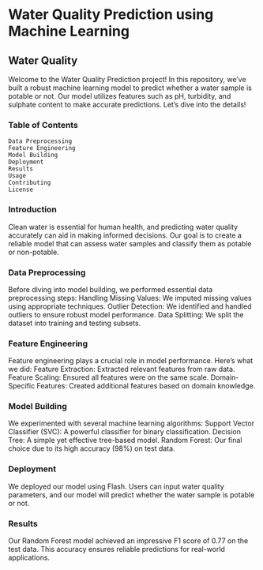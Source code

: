 
# Water Quality Prediction using Machine Learning
## Water Quality

Welcome to the Water Quality Prediction project! In this repository, we’ve built a robust machine learning model to predict whether a water sample is potable or not. Our model utilizes features such as pH, turbidity, and sulphate content to make accurate predictions. Let’s dive into the details!

 ### Table of Contents
``` Introduction
Data Preprocessing
Feature Engineering
Model Building
Deployment
Results
Usage
Contributing
License
```
### Introduction

Clean water is essential for human health, and predicting water quality accurately can aid in making informed decisions. Our goal is to create a reliable model that can assess water samples and classify them as potable or non-potable.

### Data Preprocessing
Before diving into model building, we performed essential data preprocessing steps:
Handling Missing Values: We imputed missing values using appropriate techniques.
Outlier Detection: We identified and handled outliers to ensure robust model performance.
Data Splitting: We split the dataset into training and testing subsets.

### Feature Engineering
Feature engineering plays a crucial role in model performance. Here’s what we did:
Feature Extraction: Extracted relevant features from raw data.
Feature Scaling: Ensured all features were on the same scale.
Domain-Specific Features: Created additional features based on domain knowledge.

### Model Building
We experimented with several machine learning algorithms:
Support Vector Classifier (SVC): A powerful classifier for binary classification.
Decision Tree: A simple yet effective tree-based model.
Random Forest: Our final choice due to its high accuracy (98%) on test data.

### Deployment
We deployed our model using Flash. Users can input water quality parameters, and our model will predict whether the water sample is potable or not.

### Results
Our Random Forest model achieved an impressive F1 score of 0.77 on the test data. This accuracy ensures reliable predictions for real-world applications.


